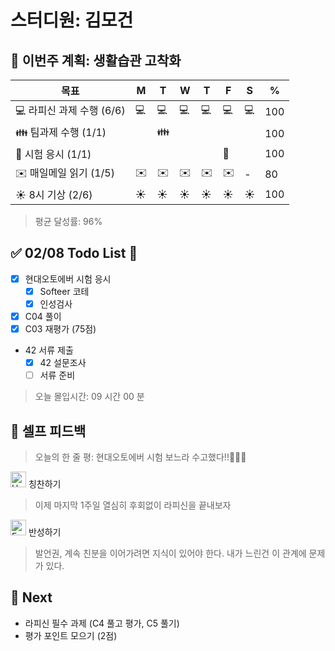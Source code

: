 # 스터디원: 김모건

## 🚀 이번주 계획: 생활습관 고착화

| 목표                      | M   | T   | W   | T   | F   | S   | %   |
| ------------------------- | --- | --- | --- | --- | --- | --- | --- |
| 💻 라피신 과제 수행 (6/6) | 💻  | 💻  | 💻  | 💻  | 💻  | 💻  | 100 |
| 👪 팀과제 수행 (1/1)      |     | 👪  |     |     |     |     | 100 |
| 📜 시험 응시 (1/1)        |     |     |     |     | 📜  |     | 100 |
| ✉️ 매일메일 읽기 (1/5)    | ✉️  | ✉️  | ✉️  | ✉️  | ✉️  | -   | 80  |
| ☀️ 8시 기상 (2/6)         | ☀️  | ☀️  | ☀️  | ☀️  | ☀️  | ☀️  | 100 |

> 평균 달성률: 96% <br>

## ✅ 02/08 Todo List 🌅

- [x] 현대오토에버 시험 응시
  - [x] Softeer 코테
  - [x] 인성검사
- [x] C04 풀이
- [x] C03 재평가 (75점)
- 42 서류 제출
  - [x] 42 설문조사
  - [ ] 서류 준비

> 오늘 몰입시간: 09 시간 00 분<br>

## 🎉 셀프 피드백

> 오늘의 한 줄 평: 현대오토에버 시험 보느라 수고했다!!🚀🚀🚀 <br>

<img src="https://raw.githubusercontent.com/Tarikul-Islam-Anik/Animated-Fluent-Emojis/master/Emojis/Smilies/Hugging%20Face.png" alt="Hugging Face" width="25" height="25"> 칭찬하기 </img>

> 이제 마지막 1주일 열심히 후회없이 라피신을 끝내보자 <br>

<img src="https://raw.githubusercontent.com/Tarikul-Islam-Anik/Animated-Fluent-Emojis/master/Emojis/Smilies/Face%20with%20Monocle.png" alt="Face with Monocle" width="25" height="25"> 반성하기</img>

> 발언권, 계속 친분을 이어가려면 지식이 있어야 한다. 내가 느린건 이 관계에 문제가 있다. <br>

## 🌱 Next

- 라피신 필수 과제 (C4 풀고 평가, C5 풀기)
- 평가 포인트 모으기 (2점)
